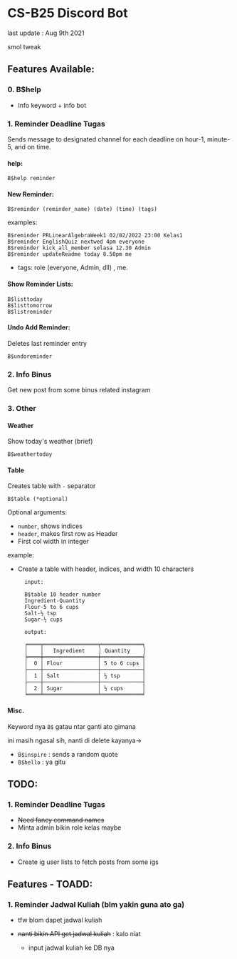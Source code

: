 # CS-B25 Discord Bot
last update : Aug 9th 2021

smol tweak
## Features Available:

### 0. B$help

  - Info keyword + info bot

### 1. Reminder Deadline Tugas


Sends message to designated channel for each deadline on hour-1, minute-5, and on time.


#### help:
    
    B$help reminder

#### New Reminder:

    B$reminder (reminder_name) (date) (time) (tags)

examples:   

    B$reminder PRLinearAlgebraWeek1 02/02/2022 23:00 Kelas1
    B$reminder EnglishQuiz nextwed 4pm everyone
    B$reminder kick_all_member selasa 12.30 Admin
    B$reminder updateReadme today 8.50pm me 
    
+ tags: role (everyone, Admin, dll) , me.

#### Show Reminder Lists:

    B$listtoday
    B$listtomorrow
    B$listreminder

#### Undo Add Reminder:

Deletes last reminder entry
    
    B$undoreminder

### 2. Info Binus
Get new post from some binus related instagram   

### 3. Other 

#### Weather
Show today's weather (brief)

    B$weathertoday
    
#### Table
Creates table with `-` separator

    B$table (*optional)
Optional arguments:
- `number`, shows indices
- `header`, makes first row as Header
- First col width in integer

example:

- Create a table with header, indices, and width 10 characters

        input:

        B$table 10 header number
        Ingredient-Quantity
        Flour-5 to 6 cups
        Salt-½ tsp
        Sugar-½ cups

        output:

        ╒════╤═════════════════╤═════════════╕
        │    │   Ingredient⠀   │ Quantity    │
        ╞════╪═════════════════╪═════════════╡
        │  0 │ Flour           │ 5 to 6 cups │
        ├────┼─────────────────┼─────────────┤
        │  1 │ Salt            │ ½ tsp       │
        ├────┼─────────────────┼─────────────┤
        │  2 │ Sugar           │ ½ cups      │
        ╘════╧═════════════════╧═════════════╛


####  Misc.

  Keyword nya `B$` gatau ntar ganti ato gimana

  ini masih ngasal sih, nanti di delete kayanya->

  - `B$inspire` : sends a random quote
  - `B$hello` : ya gitu

## TODO:

### 1. Reminder Deadline Tugas

  - ~~Need fancy command names~~
  - Minta admin bikin role kelas maybe

### 2. Info Binus
  - Create ig user lists to fetch posts from some igs

## Features - TOADD:


### 1. Reminder Jadwal Kuliah (blm yakin guna ato ga)

  - tfw blom dapet jadwal kuliah

  - ~~nanti bikin API get jadwal kuliah~~ : kalo niat

    - input jadwal kuliah  ke DB nya



